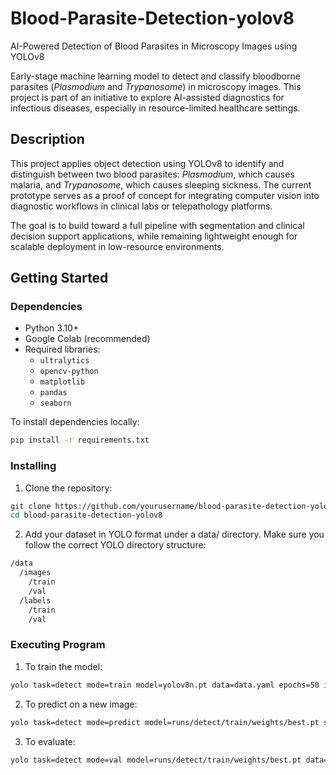 # Blood-Parasite-Detection-yolov8
AI-Powered Detection of Blood Parasites in Microscopy Images using YOLOv8

Early-stage machine learning model to detect and classify bloodborne parasites (*Plasmodium* and *Trypanosome*) in microscopy images. This project is part of an initiative to explore AI-assisted diagnostics for infectious diseases, especially in resource-limited healthcare settings.

## Description

This project applies object detection using YOLOv8 to identify and distinguish between two blood parasites: *Plasmodium*, which causes malaria, and *Trypanosome*, which causes sleeping sickness. The current prototype serves as a proof of concept for integrating computer vision into diagnostic workflows in clinical labs or telepathology platforms.

The goal is to build toward a full pipeline with segmentation and clinical decision support applications, while remaining lightweight enough for scalable deployment in low-resource environments.

## Getting Started

### Dependencies

- Python 3.10+
- Google Colab (recommended)
- Required libraries:
  - `ultralytics`
  - `opencv-python`
  - `matplotlib`
  - `pandas`
  - `seaborn`

To install dependencies locally:
```bash
pip install -r requirements.txt
```
### Installing
1. Clone the repository:
```bash
git clone https://github.com/yourusername/blood-parasite-detection-yolov8.git
cd blood-parasite-detection-yolov8
```
2. Add your dataset in YOLO format under a data/ directory.
Make sure you follow the correct YOLO directory structure:
```bash
/data
  /images
    /train
    /val
  /labels
    /train
    /val
```
### Executing Program
1. To train the model:
```bash
yolo task=detect mode=train model=yolov8n.pt data=data.yaml epochs=50 imgsz=640
```
2. To predict on a new image:
```bash
yolo task=detect mode=predict model=runs/detect/train/weights/best.pt source=path_to_image.jpg
```
3. To evaluate:
```bash
yolo task=detect mode=val model=runs/detect/train/weights/best.pt data=data.yaml
```
